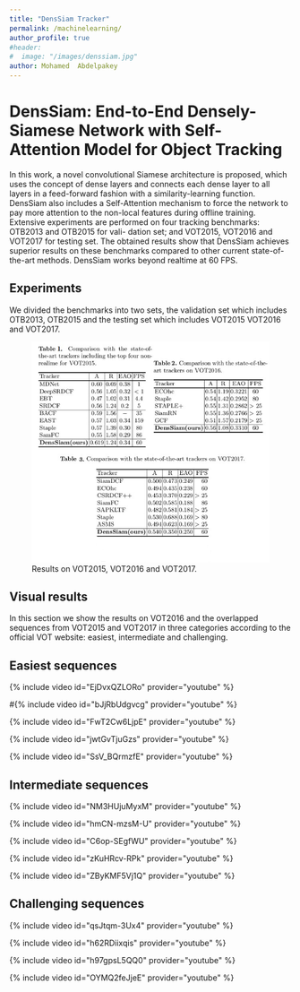 ```yaml
---
title: "DensSiam Tracker"
permalink: /machinelearning/
author_profile: true
#header:
#  image: "/images/denssiam.jpg"
author: Mohamed  Abdelpakey
---
```

# DensSiam: End-to-End Densely-Siamese Network with Self-Attention Model for Object Tracking



<p class="text-justify">In this work, a novel convolutional Siamese architecture is proposed, which uses the concept of dense layers
and connects each dense layer to all layers in a feed-forward fashion with a similarity-learning function.
 DensSiam also includes a Self-Attention mechanism to force the network to pay more attention to the
non-local features during offline training. Extensive experiments are performed on four tracking benchmarks: OTB2013 and OTB2015 for vali-
dation set; and VOT2015, VOT2016 and VOT2017 for testing set. The
obtained results show that DensSiam achieves superior results on these
benchmarks compared to other current state-of-the-art methods. DensSiam works beyond realtime at 60 FPS.
</p>

## Experiments

<p class="text-justify">We divided the benchmarks into two sets, the validation set which includes
 OTB2013, OTB2015 and the testing set which includes VOT2015 VOT2016 and VOT2017.</p>

<figure>
  <img src="/images/tables.jpg" alt="this is a placeholder image">
  <figcaption>Results on VOT2015, VOT2016 and VOT2017.</figcaption>
</figure>

## Visual results

<p class="text-justify">In this section  we show the results on VOT2016 and the overlapped sequences from VOT2015 and VOT2017
in three categories according to the official VOT website: easiest, intermediate and challenging.</p>



## Easiest sequences
{% include video id="EjDvxQZLORo" provider="youtube" %}

#{% include video id="bJjRbUdgvcg" provider="youtube" %}



{% include video id="FwT2Cw6LjpE" provider="youtube" %}



{% include video id="jwtGvTjuGzs" provider="youtube" %}



{% include video id="SsV_BQrmzfE" provider="youtube" %}



## Intermediate sequences

{% include video id="NM3HUjuMyxM" provider="youtube" %}

{% include video id="hmCN-mzsM-U" provider="youtube" %}


{% include video id="C6op-SEgfWU" provider="youtube" %}



{% include video id="zKuHRcv-RPk" provider="youtube" %}



{% include video id="ZByKMF5Vj1Q" provider="youtube" %}


## Challenging sequences

{% include video id="qsJtqm-3Ux4" provider="youtube" %}

{% include video id="h62RDiixqis" provider="youtube" %}



{% include video id="h97gpsL5QQ0" provider="youtube" %}



{% include video id="OYMQ2feJjeE" provider="youtube" %}


<div align="center" style="margin:auto;padding-top:10px">
   <div style="width:15%">
          <script type="text/javascript" id="clstr_globe" src="//cdn.clustrmaps.com/globe.js?d=7EfsL0ZB6FWpmyqdB88hMCZWpkmt6JJtLoUDpup7WYE"></script>
		    
   </div>
</div>
